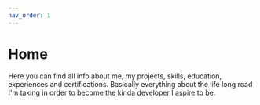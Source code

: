 ```yaml
---
nav_order: 1
---
```


# Home

Here you can find all info about me, my projects, skills, education, experiences and certifications. Basically everything about the life long road I'm taking in order to become the kinda developer I aspire to be.
